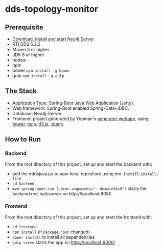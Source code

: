 # dds-topology-monitor

## Prerequisite
* [Download, install and start Neo4j Server](http://neo4j.com/download).
* RTI DDS 5.2.3
* Maven 3 or higher
* JDK 8 or higher
* nodejs
* npm
* bower `npm install -g bower`
* gulp `npm install -g gulp`

## The Stack
* Application Type: Spring-Boot Java Web Application (Jetty).
* Web framework: Spring-Boot enabled Spring-Data-JDBC.
* Database: Neo4j-Server.
* Frontend: project generated by Yeoman's [generator-webapp](https://github.com/yeoman/generator-webapp/blob/master/docs/README.md), using: [bower](https://bower.io/), [gulp](http://gulpjs.com/), [d3.js](https://d3js.org/), [jquery](https://jquery.com/).

## How to Run
### Backend
From the root directory of this project, set up and start the backend with:
* add the nddsjava.jar to your local repository using `mvn install:install-file`
* `cd backend`
* `mvn spring-boot:run [-Drun.arguments="--domainId=0"]` starts the backend rest webserver on http://localhost:8080

### Frontend
From the root directory of this project, set up and start the frontend with:
* `cd frontend`
* `npm install` (if `package.json` changed)
* `bower install` to install all dependencies
* `gulp serve` starts the app on [http://localhost:9000/](http://localhost:9000/)
